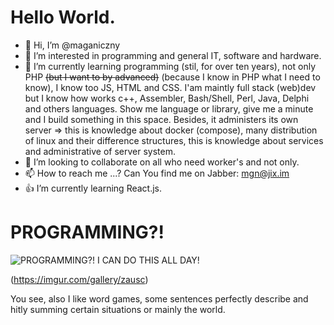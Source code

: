 # Hello World.
- 👋 Hi, I’m @maganiczny
- 👀 I’m interested in programming and general IT, software and hardware.
- 🌱 I’m currently learning programming (stil, for over ten years), not only PHP ~~(but I want to by advanced)~~ (because I know in PHP what I need to know), I know too JS, HTML and CSS. I'am maintly full stack (web)dev but I know how works c++, Assembler, Bash/Shell, Perl, Java, Delphi and others languages. Show me language or library, give me a minute and I build something in this space. Besides, it administers its own server => this is knowledge about docker (compose), many distribution of linux and their difference structures, this is knowledge about services and administrative of server system.
- 💞️ I’m looking to collaborate on all who need worker's and not only. 
- 📫 How to reach me ...? Can You find me on Jabber: mgn@jix.im
- 👍 I’m currently learning React.js.

# PROGRAMMING?!
![PROGRAMMING?! I CAN DO THIS ALL DAY!](https://sharkson.eu/img/icandothisallday.gif "PROGRAMMING?! I CAN DO THIS ALL DAY!")

(https://imgur.com/gallery/zausc)

You see, also I like word games, some sentences perfectly describe and hitly summing certain situations or mainly the world.

<!---
maganiczny/maganiczny is a ✨ special ✨ repository because its `README.md` (this file) appears on your GitHub profile.
You can click the Preview link to take a look at your changes.
--->
